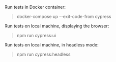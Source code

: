 Run tests in Docker container: 
> docker-compose up --exit-code-from cypress

Run tests on local machine, displaying the browser:
> npm run cypress:ui

Run tests on local machine, in headless mode:
> npm run cypress:headless
